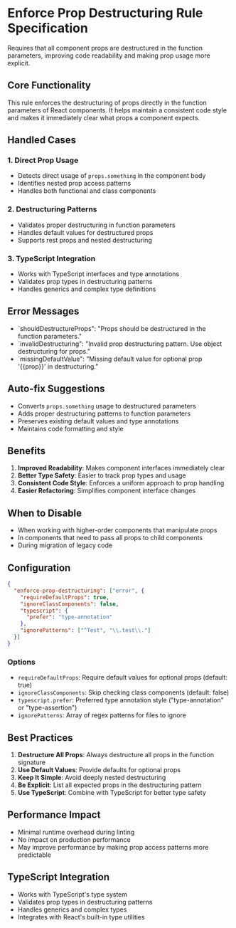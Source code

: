 # Enforce Prop Destructuring Rule Specification

Requires that all component props are destructured in the function parameters, improving code readability and making prop usage more explicit.

## Core Functionality

This rule enforces the destructuring of props directly in the function parameters of React components. It helps maintain a consistent code style and makes it immediately clear what props a component expects.

## Handled Cases

### 1. Direct Prop Usage

- Detects direct usage of `props.something` in the component body
- Identifies nested prop access patterns
- Handles both functional and class components

### 2. Destructuring Patterns

- Validates proper destructuring in function parameters
- Handles default values for destructured props
- Supports rest props and nested destructuring

### 3. TypeScript Integration

- Works with TypeScript interfaces and type annotations
- Validates prop types in destructuring patterns
- Handles generics and complex type definitions

## Error Messages

- `shouldDestructureProps": "Props should be destructured in the function parameters."
- `invalidDestructuring": "Invalid prop destructuring pattern. Use object destructuring for props."
- `missingDefaultValue": "Missing default value for optional prop '{{prop}}' in destructuring."

## Auto-fix Suggestions

- Converts `props.something` usage to destructured parameters
- Adds proper destructuring patterns to function parameters
- Preserves existing default values and type annotations
- Maintains code formatting and style

## Benefits

1. **Improved Readability**: Makes component interfaces immediately clear
2. **Better Type Safety**: Easier to track prop types and usage
3. **Consistent Code Style**: Enforces a uniform approach to prop handling
4. **Easier Refactoring**: Simplifies component interface changes

## When to Disable

- When working with higher-order components that manipulate props
- In components that need to pass all props to child components
- During migration of legacy code

## Configuration

```json
{
  "enforce-prop-destructuring": ["error", {
    "requireDefaultProps": true,
    "ignoreClassComponents": false,
    "typescript": {
      "prefer": "type-annotation"
    },
    "ignorePatterns": ["^Test", "\\.test\\."]
  }]
}
```

### Options

- `requireDefaultProps`: Require default values for optional props (default: true)
- `ignoreClassComponents`: Skip checking class components (default: false)
- `typescript.prefer`: Preferred type annotation style ("type-annotation" or "type-assertion")
- `ignorePatterns`: Array of regex patterns for files to ignore

## Best Practices

1. **Destructure All Props**: Always destructure all props in the function signature
2. **Use Default Values**: Provide defaults for optional props
3. **Keep It Simple**: Avoid deeply nested destructuring
4. **Be Explicit**: List all expected props in the destructuring pattern
5. **Use TypeScript**: Combine with TypeScript for better type safety

## Performance Impact

- Minimal runtime overhead during linting
- No impact on production performance
- May improve performance by making prop access patterns more predictable

## TypeScript Integration

- Works with TypeScript's type system
- Validates prop types in destructuring patterns
- Handles generics and complex types
- Integrates with React's built-in type utilities
